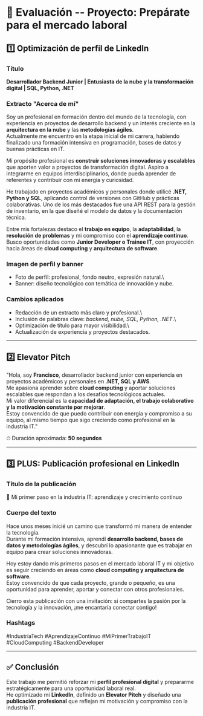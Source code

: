 # 📘 Evaluación -- Proyecto: Prepárate para el mercado laboral

## 1️⃣ Optimización de perfil de LinkedIn

### Título

**Desarrollador Backend Junior \| Entusiasta de la nube y la
transformación digital \| SQL, Python, .NET**

### Extracto "Acerca de mí"

Soy un profesional en formación dentro del mundo de la tecnología, con
experiencia en proyectos de desarrollo backend y un interés creciente en
la **arquitectura en la nube** y las **metodologías ágiles**.\
Actualmente me encuentro en la etapa inicial de mi carrera, habiendo
finalizado una formación intensiva en programación, bases de datos y
buenas prácticas en IT.

Mi propósito profesional es **construir soluciones innovadoras y
escalables** que aporten valor a proyectos de transformación digital.
Aspiro a integrarme en equipos interdisciplinarios, donde pueda aprender
de referentes y contribuir con mi energía y curiosidad.

He trabajado en proyectos académicos y personales donde utilicé
**.NET, Python y SQL**, aplicando control de versiones con GitHub y
prácticas colaborativas. Uno de los más destacados fue una API REST para
la gestión de inventario, en la que diseñé el modelo de datos y la
documentación técnica.

Entre mis fortalezas destaco el **trabajo en equipo**, la
**adaptabilidad**, la **resolución de problemas** y mi compromiso con el
**aprendizaje continuo**.\
Busco oportunidades como **Junior Developer o Trainee IT**, con
proyección hacia áreas de **cloud computing** y **arquitectura de
software**.

### Imagen de perfil y banner

-   Foto de perfil: profesional, fondo neutro, expresión natural.\
-   Banner: diseño tecnológico con temática de innovación y nube.

### Cambios aplicados

-   Redacción de un extracto más claro y profesional.\
-   Inclusión de palabras clave: *backend, nube, SQL, Python, .NET*.\
-   Optimización de título para mayor visibilidad.\
-   Actualización de experiencia y proyectos destacados.

------------------------------------------------------------------------

## 2️⃣ Elevator Pitch

"Hola, soy **Francisco**, desarrollador backend junior con
experiencia en proyectos académicos y personales en **.NET, SQL y
AWS**.\
Me apasiona aprender sobre **cloud computing** y aportar soluciones
escalables que respondan a los desafíos tecnológicos actuales.\
Mi valor diferencial es la **capacidad de adaptación, el trabajo
colaborativo y la motivación constante por mejorar**.\
Estoy convencido de que puedo contribuir con energía y compromiso a su
equipo, al mismo tiempo que sigo creciendo como profesional en la
industria IT."

⏱ Duración aproximada: **50 segundos**

------------------------------------------------------------------------

## 3️⃣ PLUS: Publicación profesional en LinkedIn

### Título de la publicación

🚀 Mi primer paso en la industria IT: aprendizaje y crecimiento continuo

### Cuerpo del texto

Hace unos meses inicié un camino que transformó mi manera de entender la
tecnología.\
Durante mi formación intensiva, aprendí **desarrollo backend, bases de
datos y metodologías ágiles**, y descubrí lo apasionante que es trabajar
en equipo para crear soluciones innovadoras.

Hoy estoy dando mis primeros pasos en el mercado laboral IT y mi
objetivo es seguir creciendo en áreas como **cloud computing y
arquitectura de software**.\
Estoy convencido de que cada proyecto, grande o pequeño, es una
oportunidad para aprender, aportar y conectar con otros profesionales.

Cierro esta publicación con una invitación: si compartes la pasión por
la tecnología y la innovación, ¡me encantaría conectar contigo!

### Hashtags

#IndustriaTech #AprendizajeContinuo #MiPrimerTrabajoIT #CloudComputing
#BackendDeveloper

------------------------------------------------------------------------

## ✅ Conclusión

Este trabajo me permitió reforzar mi **perfil profesional digital** y
prepararme estratégicamente para una oportunidad laboral real.\
He optimizado mi **LinkedIn**, definido un **Elevator Pitch** y diseñado
una **publicación profesional** que reflejan mi motivación y compromiso
con la industria IT.
